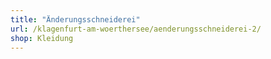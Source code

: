```yaml
---
title: "Änderungsschneiderei"
url: /klagenfurt-am-woerthersee/aenderungsschneiderei-2/
shop: Kleidung
---
```

